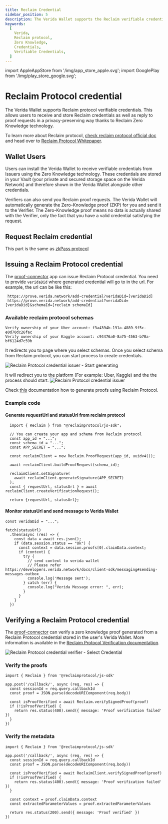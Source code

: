 ```yaml
---
title: Reclaim Credential
sidebar_position: 5
description: The Verida Wallet supports the Reclaim verifiable credentials.
keywords:
  [
    Verida,
    Reclaim protocol,
    Zero Knowledge,
    Credentials,
    Verifiable Credentials,
  ]
---
```


import AppleAppStore from '/img/app_store_apple.svg';
import GooglePlay from '/img/play_store_google.svg';

# Reclaim Protocol credential

The Verida Wallet supports Reclaim protocol verifiable credentials. This allows users to receive and store Reclaim credentials as well as reply to proof requests in a privacy-preserving way thanks to Reclaim Zero Knowledge technology.

To learn more about Reclaim protocol, [check reclaim protocol official doc](https://docs.reclaimprotocol.org/) and head over to [Reclaim Protocol Whitepaper](https://docs.reclaimprotocol.org/whitepaper).

## Wallet Users

Users can install the Verida Wallet to receive verifiable credentials from Issuers using the Zero Knowledge technology. These credentials are stored in your Vault (your private and secured storage space on the Verida Network) and therefore shown in the Verida Wallet alongside other credentials.

Verifiers can also send you Reclaim proof requests. The Verida Wallet will automatically generate the Zero-Knowledge proof (ZKP) for you and send it to the Verifier. The Zero-Knowledge proof means no data is actually shared with the Verifier, only the fact that you have a valid credential satisfying the request.

## Request Reclaim credential

This part is the same as [zkPass protocol](/docs/extensions/credentials/zkpass#request-zkpass-credential)

## Issuing a Reclaim Protocol credential

The [proof-connector](https://prove.verida.network/) app can issue Reclaim Protocol credential.
You need to provide `veridaDid` where generated credential will go to in the url. For example, the url can be like this:

```
 https://prove.verida.network/add-credential?veridaDid=[veridaDid]
 https://prove.verida.network/add-credential?veridaDid=[veridaDid]&schemaId=[reclaim schemaId]
```

### Available reclaim protocol schemas

```
Verify ownership of your Uber account: f3a4394b-191a-4889-9f5c-e0d70dc26fac
Verify ownership of your Kaggle account: c94476a0-8a75-4563-b70a-bf6124d7c59b
```

It redirects you to page where you select schemas.
Once you select schema from Reclaim protocol, you can start process to create credentials.

![Reclaim Protocol credential issuer - Start generating](/img/extensions/reclaim/start-process.png)

It will redirect you to the platform (For example: Uber, Kaggle) and the the process should start.
![Reclaim Protocol credential issuer](/img/extensions/reclaim/generating-proofs.png)

Check [this](https://docs.reclaimprotocol.org/node/quickstart) documentation how to generate proofs using Reclaim Protocol.

### Example code

#### Generate requestUrl and statusUrl from reclaim protocol

```
  import { Reclaim } from "@reclaimprotocol/js-sdk";

  // You can create your app and schema from Reclaim protocol
  const app_id = "...";
  const schema_id = "...";
  const APP_SECRET = "...";

  const reclaimClient = new Reclaim.ProofRequest(app_id, uuidv4());

  await reclaimClient.buildProofRequest(schema_id);

  reclaimClient.setSignature(
    await reclaimClient.generateSignature(APP_SECRET)
  );
  const { requestUrl, statusUrl } = await reclaimClient.createVerificationRequest();

  return {requestUrl, statusUrl};
```

#### Monitor statusUrl and send message to Verida Wallet

```
const veridaDid = "...";

fetch(statusUrl)
  .then(async (res) => {
    const data = await res.json();
    if (data.session.status == "Ok") {
      const context = data.session.proofs[0].claimData.context;
      if (context) {
        try {
          // send context to verida wallet
          // Please refer https://developers.verida.network/docs/client-sdk/messaging#sending-messages-outbox
          console.log('Message sent');
        } catch (err) {
          console.log("Verida Message error: ", err);
        }
      }
    }
  })
```

## Verifying a Reclaim Protocol credential

The [proof-connector](https://prove.verida.network/verify) can verify a zero knowledge proof generated from a Reclaim Protocol credential stored in the user's Verida Wallet. More information is available in the [Reclaim Protocol Verification documentation](https://docs.reclaimprotocol.org/node/callback).

![Reclaim Protocol credential verifier - Select Credential](/img/extensions/zkpass/select-credential.png)

### Verify the proofs

```
import { Reclaim } from '@reclaimprotocol/js-sdk'

app.post('/callback/', async (req, res) => {
  const sessionId = req.query.callbackId
  const proof = JSON.parse(decodeURIComponent(req.body))

  const isProofVerified = await Reclaim.verifySignedProof(proof)
  if (!isProofVerified) {
    return res.status(400).send({ message: 'Proof verification failed' })
  }
})

```

### Verify the metadata

```
import { Reclaim } from '@reclaimprotocol/js-sdk'

app.post('/callback/', async (req, res) => {
  const sessionId = req.query.callbackId
  const proof = JSON.parse(decodeURIComponent(req.body))

  const isProofVerified = await ReclaimClient.verifySignedProof(proof)
  if (!isProofVerified) {
    return res.status(400).send({ message: 'Proof verification failed' })
  }

  const context = proof.claimData.context
  const extractedParameterValues = proof.extractedParameterValues

  return res.status(200).send({ message: 'Proof verified' })
})
```
